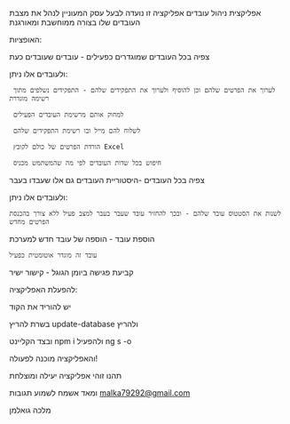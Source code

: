אפליקצית ניהול עובדים
אפליקציה זו נועדה לבעל עסק המעוניין לנהל את מצבת העובדים שלו בצורה ממוחשבת ומאורגנת

האופציות:

 צפיה בכל העובדים שמוגדרים כפעילים - עובדים שעובדים כעת
 
  ולעובדים אלו ניתן:
  
     לערוך את הפרטים שלהם וכן להוסיף ולערוך את התפקידים שלהם - התפקידים נשלפים מתוך רשימה מוגדרת
     
     למחוק אותם מרשימת העובדים הפעילים
     
     לשלוח להם מייל ובו רשימת התפקידים שלהם
     
     הורדת הפרטים של כולם לקובץ Excel 
     
     חיפוש בכל שדות העובדים לפי מה שהמשתמש מכניס
     
     
 צפיה בכל העובדים -היסטוריית העובדים גם אלו שעבדו בעבר
 
  ולעובדים אלו ניתן:
  
    לשנות את הסטטוס עובד שלהם - ובכך להחזיר עובד שעבר בעבר למצב פעיל ללא צורך בהכנסת הפרטים מחדש
    
    
 הוספת עובד - הוספה של עובד חדש למערכת
 
    עובד זה מוגדר אוטומטית כפעיל
    
 קביעת פגישה ביומן הגוגל - קישור ישיר  


 להפעלת האפליקציה:
 
 יש להוריד את הקוד
 
 בשרת להריץ update-database ולהריץ
 
 ובצד הקליינט npm i ולהפעיל ng s -o
 
 והאפליקציה מוכנה לפעולה!
 


 תהנו זוהי אפליקציה יעילה ומוצלחת 
 
 ומאד אשמח לשמוע תגובות malka79292@gmail.com
 
 מלכה גואלמן 
 


          

